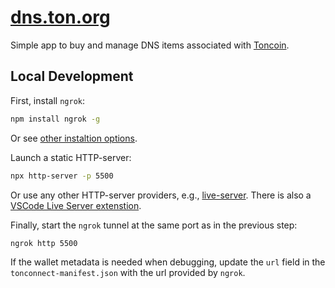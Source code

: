 # [dns.ton.org](http://dns.ton.org/)

Simple app to buy and manage DNS items associated with [Toncoin](https://ton.org/toncoin).

## Local Development

First, install `ngrok`:
```bash
npm install ngrok -g
```
Or see [other instaltion options](https://ngrok.com/download).

Launch a static HTTP-server:
```bash
npx http-server -p 5500
```
Or use any other HTTP-server providers, e.g., [live-server](https://www.npmjs.com/package/live-server). There is also a [VSCode Live Server extenstion](https://marketplace.visualstudio.com/items?itemName=ritwickdey.LiveServer).

Finally, start the `ngrok` tunnel at the same port as in the previous step:
```bash
ngrok http 5500
```

If the wallet metadata is needed when debugging, update the `url` field in the `tonconnect-manifest.json` with the url provided by `ngrok`.

